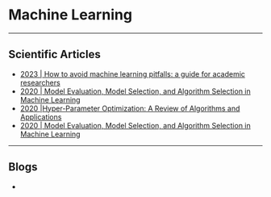 # Machine Learning
***

## Scientific Articles
- [2023 | How to avoid machine learning pitfalls: a guide for academic researchers](https://arxiv.org/pdf/2108.02497.pdf)
- [2020 | Model Evaluation, Model Selection, and Algorithm Selection in Machine Learning](https://arxiv.org/pdf/1811.12808.pdf)
- [2020 |Hyper-Parameter Optimization: A Review of Algorithms and Applications](https://arxiv.org/pdf/2003.05689.pdf)
- [2020 | Model Evaluation, Model Selection, and Algorithm Selection in Machine Learning](https://arxiv.org/pdf/1811.12808.pdf)
***

## Blogs
-
